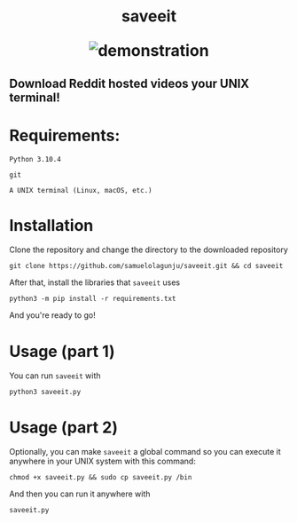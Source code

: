 <h1 align="center">
  saveeit
  
  ![demonstration](https://dioxair.needs.rest/r/saveeit.gif)
</h1>

## Download Reddit hosted videos your UNIX terminal!

# Requirements:

`Python 3.10.4`

`git`

`A UNIX terminal (Linux, macOS, etc.)`

# Installation

Clone the repository and change the directory to the downloaded repository

```console
git clone https://github.com/samuelolagunju/saveeit.git && cd saveeit
```

After that, install the libraries that `saveeit` uses

```console
python3 -m pip install -r requirements.txt
```

And you're ready to go!

# Usage (part 1)
You can run `saveeit` with

```console
python3 saveeit.py
```

# Usage (part 2)

Optionally, you can make `saveeit` a global command so you can execute it anywhere in your UNIX system with this command:

```console
chmod +x saveeit.py && sudo cp saveeit.py /bin
```

And then you can run it anywhere with

```console
saveeit.py
```
